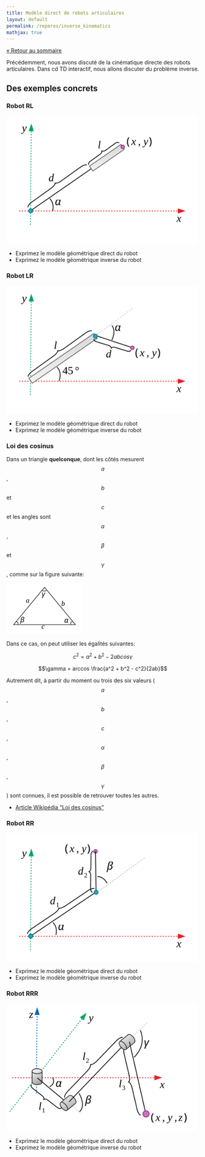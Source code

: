 ```yaml
---
title: Modèle direct de robots articulaires
layout: default
permalink: /reperes/inverse_kinematics
mathjax: true
---
```


[&laquo; Retour au sommaire](/reperes)

Précédemment, nous avons discuté de la cinématique directe des robots articulaires. Dans cd TD interactif,
nous allons discuter du problème inverse.

## Des exemples concrets

### Robot RL

<div class="text-center">
    <img src="/assets/imgs/rl.svg" width="500" />
</div>

* Exprimez le modèle géométrique direct du robot
* Exprimez le modèle géométrique inverse du robot


### Robot LR

<div class="text-center">
    <img src="/assets/imgs/lr.svg" width="500" />
</div>

* Exprimez le modèle géométrique direct du robot
* Exprimez le modèle géométrique inverse du robot

### Loi des cosinus

Dans un triangle **quelconque**, dont les côtés mesurent $$a$$, $$b$$ et $$c$$ et les angles sont $$\alpha$$, $$\beta$$
et $$\gamma$$, comme sur la figure suivante:

<div class="text-center">
<img src="/quadruped/img/al-kashi.svg" width=200>
</div>

Dans ce cas, on peut utiliser les égalités suivantes:

$$c^2 = a^2 + b^2 - 2ab cos \gamma$$

$$\gamma = arccos \frac{a^2 + b^2 - c^2}{2ab}$$

Autrement dit, à partir du moment ou trois des six valeurs ($$a$$, $$b$$, $$c$$, $$\alpha$$, $$\beta$$, $$\gamma$$) sont connues, il est possible de retrouver toutes les autres.
    
* [Article Wikipédia "Loi des cosinus"](https://fr.wikipedia.org/wiki/Loi_des_cosinus)

### Robot RR

<div class="text-center">
    <img src="/assets/imgs/rr.svg" width="500" />
</div>

* Exprimez le modèle géométrique direct du robot
* Exprimez le modèle géométrique inverse du robot

### Robot RRR

<div class="text-center">
    <img src="/assets/imgs/rrr.svg" width="500" />
</div>

* Exprimez le modèle géométrique direct du robot
* Exprimez le modèle géométrique inverse du robot
